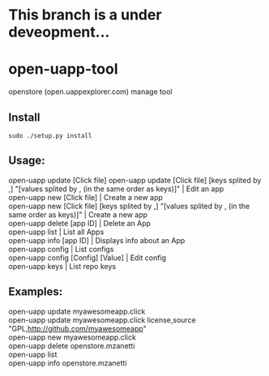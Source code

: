 # This branch is a under deveopment...

# open-uapp-tool
openstore (open.uappexplorer.com) manage tool

## Install

``` 
sudo ./setup.py install
```

## Usage:

open-uapp update [Click file]
open-uapp update [Click file] [keys splited by ,] "[values splited by , (in the same order as keys)]" | Edit an app <br>
open-uapp new [Click file] | Create a new app <br>
open-uapp new [Click file] [keys splited by ,] "[values splited by , (in the same order as keys)]" | Create a new app <br>
open-uapp delete [app ID] | Delete an App <br>
open-uapp list | List all Apps <br>
open-uapp info [app ID] | Displays info about an App <br>
open-uapp config | List configs <br>
open-uapp config [Config] [Value] | Edit config <br>
open-uapp keys | List repo keys 

## Examples:

open-uapp update myawesomeapp.click <br>
open-uapp update myawesomeapp.click license,source "GPL,http://github.com/myawesomeapp" <br>
open-uapp new myawesomeapp.click<br>
open-uapp delete openstore.mzanetti <br>
open-uapp list <br>
open-uapp info openstore.mzanetti 
